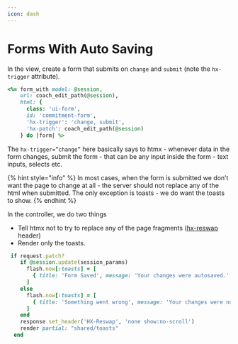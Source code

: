 ```yaml
---
icon: dash
---
```


# Forms With Auto Saving

In the view, create a form that submits on `change` and `submit` (note the `hx-trigger` attribute).

```ruby
<%= form_with model: @session, 
    url: coach_edit_path(@session), 
    html: { 
      class: 'ui-form', 
      id: 'commitment-form',
      'hx-trigger': 'change, submit',
      'hx-patch': coach_edit_path(@session)
    } do |form| %>
```

The `hx-trigger=”change”` here basically says to htmx - whenever data in the form changes, submit the form - that can be any input inside the form - text inputs, selects etc.

{% hint style="info" %}
In most cases, when the form is submitted we don’t want the page to change at all - the server should not replace any of the html when submitted. The only exception is toasts - we do want the toasts to show.
{% endhint %}

In the controller, we do two things

* Tell htmx not to try to replace any of the page fragments ([hx-reswap](https://htmx.org/reference/) header)
* Render only the toasts.

```ruby
 if request.patch?
    if @session.update(session_params)
      flash.now[:toasts] = [
        { title: 'Form Saved', message: 'Your changes were autosaved.' }
      ]
    else
      flash.now[:toasts] = [
        { title: 'Something went wrong', message: 'Your changes were not saved.' }
      ]
    end
    response.set_header('HX-Reswap', 'none show:no-scroll')
    render partial: "shared/toasts"
  end
```

